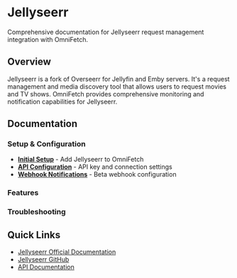 # Jellyseerr

Comprehensive documentation for Jellyseerr request management integration with OmniFetch.

## Overview

Jellyseerr is a fork of Overseerr for Jellyfin and Emby servers. It's a request
management and media discovery tool that allows users to request movies and TV shows.
OmniFetch provides comprehensive monitoring and notification capabilities for Jellyseerr.

## Documentation

### Setup & Configuration

- **[Initial Setup](setup.md)** - Add Jellyseerr to OmniFetch
- **[API Configuration](setup.md)** - API key and connection settings
- **[Webhook Notifications](webhooks.md)** - Beta webhook configuration

### Features

### Troubleshooting

## Quick Links

- [Jellyseerr Official Documentation](https://docs.jellyseerr.dev/)
- [Jellyseerr GitHub](https://github.com/Fallenbagel/jellyseerr)
- [API Documentation](https://docs.jellyseerr.dev/api)